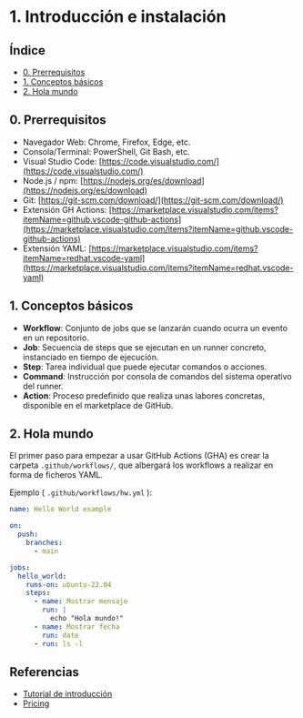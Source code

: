 # 1. Introducción e instalación

## Índice

- [0. Prerrequisitos](#0-prerrequisitos)
- [1. Conceptos básicos](#1-conceptos-basicos)
- [2. Hola mundo](#2-hola-mundo)

## 0. Prerrequisitos

- Navegador Web: Chrome, Firefox, Edge, etc.
- Consola/Terminal: PowerShell, Git Bash, etc.
- Visual Studio Code: [https://code.visualstudio.com/](https://code.visualstudio.com/)
- Node.js / npm: [https://nodejs.org/es/download](https://nodejs.org/es/download)
- Git: [https://git-scm.com/download/](https://git-scm.com/download/)
- Extensión GH Actions: [https://marketplace.visualstudio.com/items?itemName=github.vscode-github-actions](https://marketplace.visualstudio.com/items?itemName=github.vscode-github-actions)
- Extensión YAML: [https://marketplace.visualstudio.com/items?itemName=redhat.vscode-yaml](https://marketplace.visualstudio.com/items?itemName=redhat.vscode-yaml)

## 1. Conceptos básicos

- **Workflow**: Conjunto de jobs que se lanzarán cuando ocurra un evento en un repositorio.
- **Job**: Secuencia de steps que se ejecutan en un runner concreto, instanciado en tiempo de ejecución.
- **Step**: Tarea individual que puede ejecutar comandos o acciones.
- **Command**: Instrucción por consola de comandos del sistema operativo del runner.
- **Action**: Proceso predefinido que realiza unas labores concretas, disponible en el marketplace de GitHub.

## 2. Hola mundo

El primer paso para empezar a usar GitHub Actions (GHA) es crear la carpeta `.github/workflows/`, que albergará los workflows a realizar en forma de ficheros YAML.

Ejemplo ( `.github/workflows/hw.yml` ):

```yaml
name: Hello World example

on:
  push:
    branches:
      - main

jobs:
  hello_world:
    runs-on: ubuntu-22.04
    steps:
      - name: Mostrar mensaje
        run: |
          echo "Hola mundo!"
      - name: Mostrar fecha
        run: date
      - run: ls -l
```

## Referencias

- [Tutorial de introducción](https://www.adictosaltrabajo.com/2020/10/28/introduccion-a-github-actions-sintaxis-basica/)
- [Pricing](https://docs.github.com/en/billing/managing-billing-for-github-actions/about-billing-for-github-actions)
